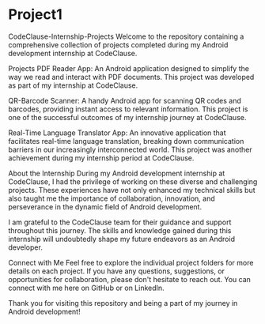# Project1
CodeClause-Internship-Projects
Welcome to the repository containing a comprehensive collection of projects completed during my Android development internship at CodeClause.

Projects
PDF Reader App: An Android application designed to simplify the way we read and interact with PDF documents. This project was developed as part of my internship at CodeClause.

QR-Barcode Scanner: A handy Android app for scanning QR codes and barcodes, providing instant access to relevant information. This project is one of the successful outcomes of my internship journey at CodeClause.

Real-Time Language Translator App: An innovative application that facilitates real-time language translation, breaking down communication barriers in our increasingly interconnected world. This project was another achievement during my internship period at CodeClause.

About the Internship
During my Android development internship at CodeClause, I had the privilege of working on these diverse and challenging projects. These experiences have not only enhanced my technical skills but also taught me the importance of collaboration, innovation, and perseverance in the dynamic field of Android development.

I am grateful to the CodeClause team for their guidance and support throughout this journey. The skills and knowledge gained during this internship will undoubtedly shape my future endeavors as an Android developer.

Connect with Me
Feel free to explore the individual project folders for more details on each project. If you have any questions, suggestions, or opportunities for collaboration, please don't hesitate to reach out. You can connect with me here on GitHub or on LinkedIn.

Thank you for visiting this repository and being a part of my journey in Android development!

